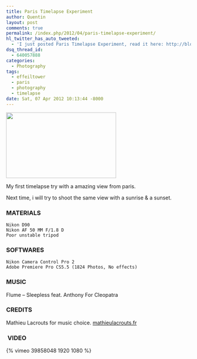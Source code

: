 ```yaml
---
title: Paris Timelapse Experiment
author: Quentin
layout: post
comments: true
permalink: /index.php/2012/04/paris-timelapse-experiment/
hl_twitter_has_auto_tweeted:
  - 'I just posted Paris Timelapse Experiment, read it here: http://blog.quentinrousseau.fr/?p=469'
dsq_thread_id:
  - 640057888
categories:
  - Photography
tags:
  - effeiltower
  - paris
  - photography
  - timelapse
date: Sat, 07 Apr 2012 10:13:44 -8000
---
```

<img class="alignright" title="Paris Timelapse" src="http://blog.quentinrousseau.fr/wp-content/uploads/2012/04/IMG_20120403_215453-300x179.jpg" alt="" width="300" height="179"/>

My first timelapse try with a amazing view from paris.

Next time, i will try to shoot the same view with a sunrise & a sunset.

### MATERIALS

```plain
Nikon D90  
Nikon AF 50 MM F/1.8 D  
Poor unstable tripod
```

### SOFTWARES

```plain
Nikon Camera Control Pro 2  
Adobe Premiere Pro CS5.5 (1824 Photos, No effects)
```

### MUSIC

Flume &#8211; Sleepless feat. Anthony For Cleopatra

### CREDITS

Mathieu Lacrouts for music choice. [mathieulacrouts.fr][1]

###  VIDEO

{% vimeo 39858048 1920 1080 %}

[1]: http://www.mathieulacrouts.fr